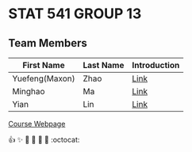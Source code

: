 
# STAT 541 GROUP 13


## Team Members

| First Name      | Last Name   | Introduction                                                              |
|-----------------|-------------|---------------------------------------------------------------------------|
| Yuefeng(Maxon)  | Zhao        | [Link](https://github.com/stat545ubc-2023/collaborative-group13/issues/2) |    
| Minghao         | Ma          | [Link](https://github.com/stat545ubc-2023/collaborative-group13/issues/1) |    
| Yian            | Lin         | [Link](https://github.com/stat545ubc-2023/collaborative-group13/issues/4) |     



[Course Webpage](https://stat545.stat.ubc.ca/course/)

:+1: :sparkles: :camel: :tada: :rocket: :metal: :octocat:
